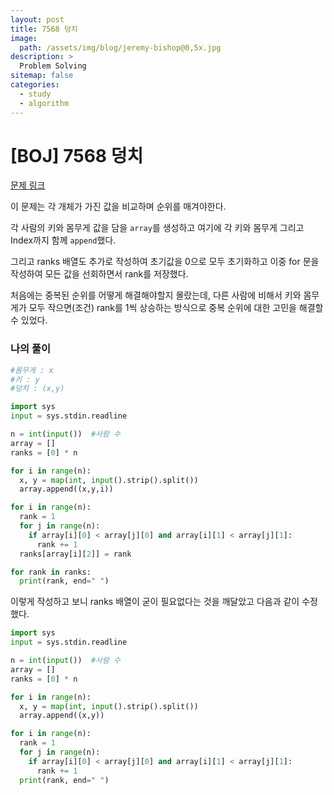 ```yaml
---
layout: post
title: 7568 덩치
image:
  path: /assets/img/blog/jeremy-bishop@0,5x.jpg
description: >
  Problem Solving
sitemap: false
categories:
  - study
  - algorithm
---
```


# [BOJ] 7568 덩치

[문제 링크](https://boj.kr/7568)

이 문제는 각 개체가 가진 값을 비교하며 순위를 매겨야한다.

각 사람의 키와 몸무게 값을 담을 `array`를 생성하고 여기에 각 키와 몸무게 그리고 Index까지 함께 `append`했다.

그리고 ranks 배열도 추가로 작성하여 초기값을 0으로 모두 초기화하고 이중 for 문을 작성하여 모든 값을 선회하면서 rank를 저장했다.

처음에는 중복된 순위를 어떻게 해결해야할지 몰랐는데,
다른 사람에 비해서 키와 몸무게가 모두 작으면(조건) rank를 1씩 상승하는 방식으로 중복 순위에 대한 고민을 해결할 수 있었다.

### 나의 풀이

```python
#몸무게 : x
#키 : y
#덩치 : (x,y)

import sys
input = sys.stdin.readline

n = int(input())  #사람 수
array = []
ranks = [0] * n

for i in range(n):
  x, y = map(int, input().strip().split())
  array.append((x,y,i))  

for i in range(n):
  rank = 1
  for j in range(n):
    if array[i][0] < array[j][0] and array[i][1] < array[j][1]:
      rank += 1
  ranks[array[i][2]] = rank

for rank in ranks:
  print(rank, end=" ")
```

이렇게 작성하고 보니 ranks 배열이 굳이 필요없다는 것을 깨달았고 다음과 같이 수정했다.

```python
import sys
input = sys.stdin.readline

n = int(input())  #사람 수
array = []
ranks = [0] * n

for i in range(n):
  x, y = map(int, input().strip().split())
  array.append((x,y))  

for i in range(n):
  rank = 1
  for j in range(n):
    if array[i][0] < array[j][0] and array[i][1] < array[j][1]:
      rank += 1
  print(rank, end=" ")

```
